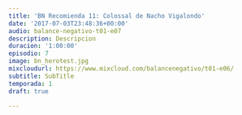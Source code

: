 ```yaml
---
title: 'BN Recomienda 11: Colossal de Nacho Vigalondo'
date: '2017-07-03T23:48:36+00:00'
audio: balance-negativo-t01-e07
description: Descripcion
duracion: '1:00:00'
episodio: 7
image: bn_herotest.jpg
mixcloudurl: https://www.mixcloud.com/balancenegativo/t01-e06/
subtitle: SubTitle
temporada: 1
draft: true

---
```

